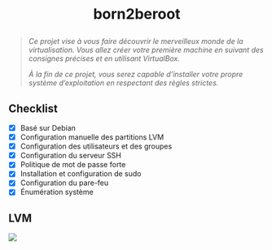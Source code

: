 # <p align="center">born2beroot</p>
> *Ce projet vise à vous faire découvrir le merveilleux monde de la virtualisation. Vous allez créer votre première machine en suivant des consignes précises et en utilisant VirtualBox.*
> 
> *À la fin de ce projet, vous serez capable d’installer votre propre système d’exploitation en respectant des règles strictes.*

## Checklist
- [x] Basé sur Debian
- [x] Configuration manuelle des partitions LVM
- [x] Configuration des utilisateurs et des groupes
- [x] Configuration du serveur SSH
- [x] Politique de mot de passe forte
- [x] Installation et configuration de sudo
- [x] Configuration du pare-feu
- [x] Énumération système

## LVM
![](https://github.com/Skalyaeve/images-1/blob/main/screenshot/b2br1.png)
